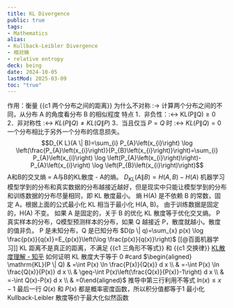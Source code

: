 ```yaml
---
title: KL Divergence
public: true
tags:
- Mathematics
alias:
- Kullback-Leibler Divergence
- 相对熵
- relative entropy
deck: being
date: 2024-10-05
lastMod: 2025-03-09
toc: "true"
---
```


作用：衡量 {{c1 两个分布之间的距离}}
为什么不对称 :-> 计算两个分布之间的不同，从分布 A 的角度看分布 B 的相似程度
特点
1．非负性：:<->  $\mathrm{KL}(\mathrm{P} \| \mathrm{Q}) \geq 0$
2．非对称性 :<-> $K L(P \| Q) \neq K L(Q \| P)$
3．当且仅当 $P=Q$ 时 :<-> $K L(P \| Q)=0$
一个分布相比于另外一个分布的信息损失。
$$D_{K L}(A \| B)=\sum_{i} P_{A}\left(x_{i}\right) \log \left(\frac{P_{A}\left(x_{i}\right)}{P_{B}\left(x_{i}\right)}\right)=\sum_{i} P_{A}\left(x_{i}\right) \log \left(P_{A}\left(x_{i}\right)\right)-P_{A}\left(x_{i}\right) \log \left(P_{B}\left(x_{i}\right)\right)$$
A和B的交叉熵 = A与B的KL散度 - A的熵。
${D_{K L}(A \| B)=H(A, B)-H(A)}$
机器学习模型学到的分布和真实数据的分布越接近越好，但是现实中只能让模型学到的分布和训练数据的分布尽量相同，即 KL 散度最小。
熵 H(A) 是不依赖 B 的常数，固定 A，根据上面的公式最小化 KL 相当于最小化 H(A, B)。
由于训练数据是固定的，H(A) 不变。
如果 A 是固定的，关于 B 的优化 KL 散度等于优化交叉熵。
P 真实样本的分布，Q模型预测样本的分布，如果 Q 越接近 P，散度就越小。散度的值非负。
P 是未知分布，Q 是已知分布
$D(p \| q)=\sum_{x} p(x) \log \frac{p(x)}{q(x)}=E_{p(x)}\left(\log \frac{p(x)}{q(x)}\right)$
[[@百面机器学习]]
KL 距离不是真正的距离，不满足 {{c1 三角形不等式}} 和 {{c1 交换律}}
[KL散度理解 - 知乎](https://zhuanlan.zhihu.com/p/39682125)
如何证明 KL 散度大于等于 0 #card
$\begin{aligned} \mathrm{KL}(P \| Q) & =\int P(x) \ln \frac{P(x)}{Q(x)} d x \\ & =-\int P(x) \ln \frac{Q(x)}{P(x)} d x \\ & \geq-\int P(x)\left(\frac{Q(x)}{P(x)}-1\right) d x \\ & =-\int Q(x)-P(x) d x \\ & =0\end{aligned}$
推导中第三行利用不等式 $ln(x) \le x-1$
最后一行 $Q(x)$ 和 $P(x)$ 都是概率密度函数，所以积分值都等于1
最小化 Kullback-Leibler 散度等价于最大化似然函数